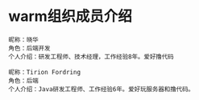 # warm组织成员介绍

```
昵称：晓华  
角色：后端开发  
个人介绍：研发工程师、技术经理，工作经验8年。爱好撸代码

昵称：Tirion Fordring  
角色：后端  
个人介绍：Java研发工程师、工作经验6年。爱好玩服务器和撸代码。  
```

